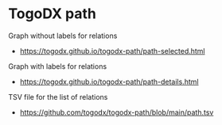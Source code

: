 # TogoDX path

Graph without labels for relations
* https://togodx.github.io/togodx-path/path-selected.html

Graph with labels for relations
* https://togodx.github.io/togodx-path/path-details.html

TSV file for the list of relations
* https://github.com/togodx/togodx-path/blob/main/path.tsv
